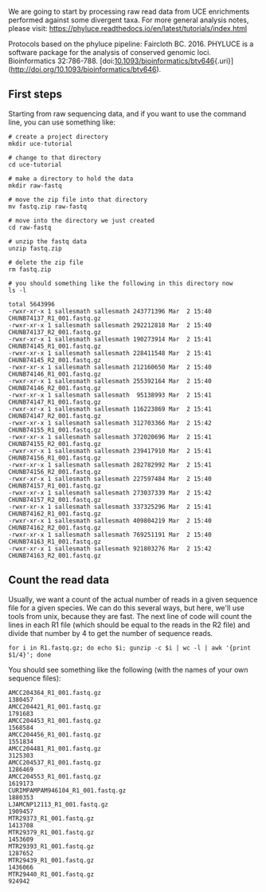 We are going to start by processing raw read data from UCE enrichments performed against some divergent taxa. For more general analysis notes, please visit: <https://phyluce.readthedocs.io/en/latest/tutorials/index.html>

Protocols based on the phyluce pipeline: Faircloth BC. 2016. PHYLUCE is a software package for the analysis of conserved genomic loci. Bioinformatics 32:786-788. [doi:[10.1093/bioinformatics/btv646](doi:%5B10.1093/bioinformatics/btv646){.uri}](http://doi.org/10.1093/bioinformatics/btv646).

## **First steps**

Starting from raw sequencing data, and if you want to use the command line, you can use something like:

```{bash}
# create a project directory
mkdir uce-tutorial

# change to that directory
cd uce-tutorial

# make a directory to hold the data
mkdir raw-fastq

# move the zip file into that directory
mv fastq.zip raw-fastq

# move into the directory we just created
cd raw-fastq

# unzip the fastq data
unzip fastq.zip

# delete the zip file
rm fastq.zip

# you should something like the following in this directory now
ls -l

total 5643996
-rwxr-xr-x 1 sallesmath sallesmath 243771396 Mar  2 15:40 CHUNB74137_R1_001.fastq.gz
-rwxr-xr-x 1 sallesmath sallesmath 292212818 Mar  2 15:40 CHUNB74137_R2_001.fastq.gz
-rwxr-xr-x 1 sallesmath sallesmath 190273914 Mar  2 15:41 CHUNB74145_R1_001.fastq.gz
-rwxr-xr-x 1 sallesmath sallesmath 228411548 Mar  2 15:41 CHUNB74145_R2_001.fastq.gz
-rwxr-xr-x 1 sallesmath sallesmath 212160650 Mar  2 15:40 CHUNB74146_R1_001.fastq.gz
-rwxr-xr-x 1 sallesmath sallesmath 255392164 Mar  2 15:40 CHUNB74146_R2_001.fastq.gz
-rwxr-xr-x 1 sallesmath sallesmath  95138993 Mar  2 15:41 CHUNB74147_R1_001.fastq.gz
-rwxr-xr-x 1 sallesmath sallesmath 116223869 Mar  2 15:41 CHUNB74147_R2_001.fastq.gz
-rwxr-xr-x 1 sallesmath sallesmath 312703366 Mar  2 15:42 CHUNB74155_R1_001.fastq.gz
-rwxr-xr-x 1 sallesmath sallesmath 372020696 Mar  2 15:41 CHUNB74155_R2_001.fastq.gz
-rwxr-xr-x 1 sallesmath sallesmath 239417910 Mar  2 15:41 CHUNB74156_R1_001.fastq.gz
-rwxr-xr-x 1 sallesmath sallesmath 282782992 Mar  2 15:41 CHUNB74156_R2_001.fastq.gz
-rwxr-xr-x 1 sallesmath sallesmath 227597484 Mar  2 15:40 CHUNB74157_R1_001.fastq.gz
-rwxr-xr-x 1 sallesmath sallesmath 273037339 Mar  2 15:42 CHUNB74157_R2_001.fastq.gz
-rwxr-xr-x 1 sallesmath sallesmath 337325296 Mar  2 15:41 CHUNB74162_R1_001.fastq.gz
-rwxr-xr-x 1 sallesmath sallesmath 409804219 Mar  2 15:40 CHUNB74162_R2_001.fastq.gz
-rwxr-xr-x 1 sallesmath sallesmath 769251191 Mar  2 15:40 CHUNB74163_R1_001.fastq.gz
-rwxr-xr-x 1 sallesmath sallesmath 921803276 Mar  2 15:42 CHUNB74163_R2_001.fastq.gz
```

## **Count the read data**

Usually, we want a count of the actual number of reads in a given sequence file for a given species. We can do this several ways, but here, we'll use tools from unix, because they are fast. The next line of code will count the lines in each R1 file (which should be equal to the reads in the R2 file) and divide that number by 4 to get the number of sequence reads.

```{bash}
for i in R1.fastq.gz; do echo $i; gunzip -c $i | wc -l | awk '{print $1/4}'; done
```

You should see something like the following (with the names of your own sequence files):

```{bash}
AMCC204364_R1_001.fastq.gz
1380457
AMCC204421_R1_001.fastq.gz
1791683
AMCC204453_R1_001.fastq.gz
1568584
AMCC204456_R1_001.fastq.gz
1551834
AMCC204481_R1_001.fastq.gz
3125303
AMCC204537_R1_001.fastq.gz
1286469
AMCC204553_R1_001.fastq.gz
1619173
CURIMPAMPAM946104_R1_001.fastq.gz
1880353
LJAMCNP12113_R1_001.fastq.gz
1909457
MTR29373_R1_001.fastq.gz
1413708
MTR29379_R1_001.fastq.gz
1453609
MTR29393_R1_001.fastq.gz
1287652
MTR29439_R1_001.fastq.gz
1436066
MTR29440_R1_001.fastq.gz
924942
```
